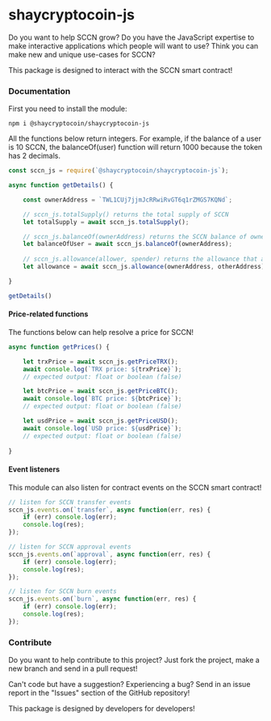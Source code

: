 # shaycryptocoin-js

Do you want to help SCCN grow? Do you have the JavaScript expertise to make interactive applications which people will want to use? Think you can make new and unique use-cases for SCCN?

This package is designed to interact with the SCCN smart contract!

### Documentation

First you need to install the module:

`npm i @shaycryptocoin/shaycryptocoin-js`

All the functions below return integers. For example, if the balance of a user is 10 SCCN, the balanceOf(user) function will return 1000 because the token has 2 decimals.

```js
const sccn_js = require(`@shaycryptocoin/shaycryptocoin-js`);

async function getDetails() {

    const ownerAddress = `TWL1CUj7jjmJcRRwiRvGT6q1rZMGS7KQNd`;

    // sccn_js.totalSupply() returns the total supply of SCCN
    let totalSupply = await sccn_js.totalSupply();

    // sccn_js.balanceOf(ownerAddress) returns the SCCN balance of ownerAddress
    let balanceOfUser = await sccn_js.balanceOf(ownerAddress);
    
    // sccn_js.allowance(allower, spender) returns the allowance that allower has given to spender
    let allowance = await sccn_js.allowance(ownerAddress, otherAddress);

}

getDetails()
```

#### Price-related functions

The functions below can help resolve a price for SCCN!

```js
async function getPrices() {

    let trxPrice = await sccn_js.getPriceTRX();
    await console.log(`TRX price: ${trxPrice}`);
    // expected output: float or boolean (false)

    let btcPrice = await sccn_js.getPriceBTC();
    await console.log(`BTC price: ${btcPrice}`);
    // expected output: float or boolean (false)

    let usdPrice = await sccn_js.getPriceUSD();
    await console.log(`USD price: ${usdPrice}`);
    // expected output: float or boolean (false)
    
}
```

#### Event listeners

This module can also listen for contract events on the SCCN smart contract!

```js
// listen for SCCN transfer events
sccn_js.events.on(`transfer`, async function(err, res) {
    if (err) console.log(err);
    console.log(res);
});

// listen for SCCN approval events
sccn_js.events.on(`approval`, async function(err, res) {
    if (err) console.log(err);
    console.log(res);
});

// listen for SCCN burn events
sccn_js.events.on(`burn`, async function(err, res) {
    if (err) console.log(err);
    console.log(res);
});
```

### Contribute

Do you want to help contribute to this project? Just fork the project, make a new branch and send in a pull request!

Can't code but have a suggestion? Experiencing a bug? Send in an issue report in the "Issues" section of the GitHub repository!

This package is designed by developers for developers!